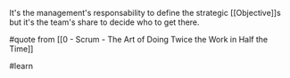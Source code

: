 It's the management's responsability to define the strategic [[Objective]]s but it's the team's share to decide who to get there.

#quote from [[0 - Scrum - The Art of Doing Twice the Work in Half the Time]]

#learn